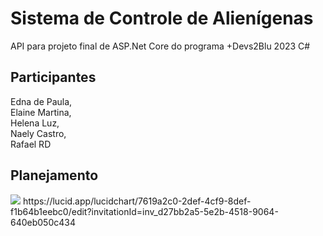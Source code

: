 # Sistema de Controle de Alienígenas
API para projeto final de ASP.Net Core do programa +Devs2Blu 2023 C#
## Participantes
Edna de Paula, \
Elaine Martina, \
Helena Luz, \
Naely Castro, \
Rafael RD

## Planejamento
<img src="https://cdn.discordapp.com/attachments/1047597977608405002/1148064291522625648/Classe_UML_2.png">
https://lucid.app/lucidchart/7619a2c0-2def-4cf9-8def-f1b64b1eebc0/edit?invitationId=inv_d27bb2a5-5e2b-4518-9064-640eb050c434

